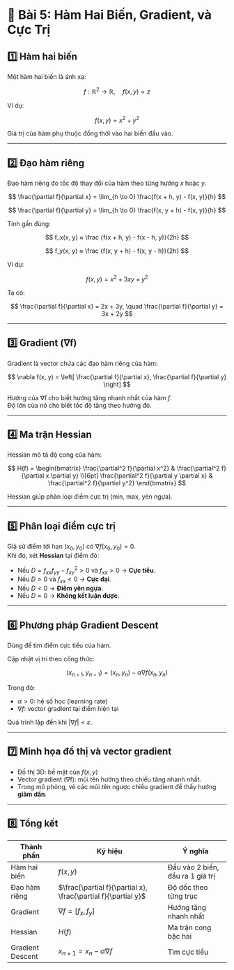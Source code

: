 
# 📘 Bài 5: Hàm Hai Biến, Gradient, và Cực Trị

## 1️⃣ Hàm hai biến

Một hàm hai biến là ánh xạ:

$$
f : \mathbb{R}^2 \to \mathbb{R}, \quad f(x, y) = z
$$

Ví dụ:

$$
f(x, y) = x^2 + y^2
$$

Giá trị của hàm phụ thuộc đồng thời vào hai biến đầu vào.

---

## 2️⃣ Đạo hàm riêng

Đạo hàm riêng đo tốc độ thay đổi của hàm theo từng hướng $x$ hoặc $y$.

$$
\frac{\partial f}{\partial x} = \lim_{h \to 0} \frac{f(x + h, y) - f(x, y)}{h}
$$

$$
\frac{\partial f}{\partial y} = \lim_{h \to 0} \frac{f(x, y + h) - f(x, y)}{h}
$$

Tính gần đúng:

$$
f_x(x, y) ≈ \frac {f(x + h, y) - f(x - h, y)}{2h}
$$

$$
f_y(x, y) ≈ \frac {f(x, y + h) - f(x, y - h)}{2h}
$$

Ví dụ:

$$
f(x, y) = x^2 + 3xy + y^2
$$

Ta có:

$$
\frac{\partial f}{\partial x} = 2x + 3y, \quad \frac{\partial f}{\partial y} = 3x + 2y
$$

---

## 3️⃣ Gradient (∇f)

Gradient là vector chứa các đạo hàm riêng của hàm:

$$
\nabla f(x, y) = \left[
\frac{\partial f}{\partial x}, \frac{\partial f}{\partial y}
\right]
$$

Hướng của ∇f cho biết hướng tăng nhanh nhất của hàm $f$.  
Độ lớn của nó cho biết tốc độ tăng theo hướng đó.

---

## 4️⃣ Ma trận Hessian

Hessian mô tả độ cong của hàm:

$$
H(f) =
\begin{bmatrix}
\frac{\partial^2 f}{\partial x^2} & \frac{\partial^2 f}{\partial x \partial y} \\[6pt]
\frac{\partial^2 f}{\partial y \partial x} & \frac{\partial^2 f}{\partial y^2}
\end{bmatrix}
$$

Hessian giúp phân loại điểm cực trị (min, max, yên ngựa).

---

## 5️⃣ Phân loại điểm cực trị

Giả sử điểm tới hạn $(x_0, y_0)$ có $\nabla f(x_0, y_0) = 0$.  
Khi đó, xét **Hessian** tại điểm đó:

- Nếu $D = f_{xx} f_{yy} - f_{xy}^2 > 0$ và $f_{xx} > 0$ → **Cực tiểu**.  
- Nếu $D > 0$ và $f_{xx} < 0$ → **Cực đại**.  
- Nếu $D < 0$ → **Điểm yên ngựa**.  
- Nếu $D = 0$ → **Không kết luận được**.
---

## 6️⃣ Phương pháp Gradient Descent

Dùng để tìm điểm cực tiểu của hàm.

Cập nhật vị trí theo công thức:

$$
(x_{n+1}, y_{n+1}) = (x_n, y_n) - \alpha \nabla f(x_n, y_n)
$$

Trong đó:
- $\alpha > 0$: hệ số học (learning rate)  
- $\nabla f$: vector gradient tại điểm hiện tại

Quá trình lặp đến khi $|\nabla f| < \varepsilon$.

---

## 7️⃣ Minh họa đồ thị và vector gradient

- Đồ thị 3D: bề mặt của $f(x,y)$
- Vector gradient (∇f): mũi tên hướng theo chiều tăng nhanh nhất.
- Trong mô phỏng, vẽ các mũi tên ngược chiều gradient để thấy hướng **giảm dần**.

---

## 8️⃣ Tổng kết

| Thành phần | Ký hiệu | Ý nghĩa |
|-------------|----------|---------|
| Hàm hai biến | $f(x, y)$ | Đầu vào 2 biến, đầu ra 1 giá trị |
| Đạo hàm riêng | $\frac{\partial f}{\partial x}, \frac{\partial f}{\partial y}$ | Độ dốc theo từng trục |
| Gradient | $\nabla f = [f_x, f_y]$ | Hướng tăng nhanh nhất |
| Hessian | $H(f)$ | Ma trận cong bậc hai |
| Gradient Descent | $x_{n+1} = x_n - \alpha \nabla f$ | Tìm cực tiểu |